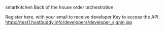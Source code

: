 smartkitchen
Back of the house order orchestration


Register here, with your email to receive developer Key to access the API.
https://test1.hostbuddy.info/developers/developer_signin.jsp
